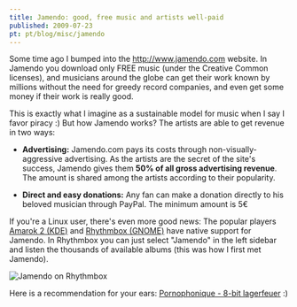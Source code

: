 ```yaml
---
title: Jamendo: good, free music and artists well-paid
published: 2009-07-23
pt: pt/blog/misc/jamendo
---
```


Some time ago I bumped into the <http://www.jamendo.com> website.
In Jamendo you download only FREE music (under the Creative Common licenses),
and musicians around the globe can get their work known by millions without the need for greedy record companies,
and even get some money if their work is really good.

This is exactly what I imagine as a sustainable model for music when I say I favor piracy :)
But how Jamendo works?
The artists are able to get revenue in two ways:

  * **Advertising:** Jamendo.com pays its costs through non-visually-aggressive advertising.
    As the artists are the secret of the site's success, Jamendo gives them **50% of all gross advertising revenue**.
    The amount is shared among the artists according to their popularity.

  * **Direct and easy donations:** Any fan can make a donation directly to his beloved musician through PayPal.
    The minimum amount is 5€

If you're a Linux user, there's even more good news:
The popular players [Amarok 2 (KDE)][1] and [Rhythmbox (GNOME)][2] have native support for Jamendo.
In Rhythmbox you can just select "Jamendo" in the left sidebar and listen the thousands of available albums (this was how I first met Jamendo).

![Jamendo on Rhythmbox](/files/imgs/2009-07_jamendo_rhythmbox.png)

Here is a recommendation for your ears: [Pornophonique - 8-bit lagerfeuer][3] :)

[1]: <http://amarok.kde.org/>
[2]: <http://projects.gnome.org/rhythmbox/>
[3]: <http://www.jamendo.com/en/album/7505>

